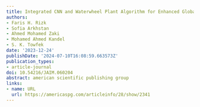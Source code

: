 ```yaml
---
title: Integrated CNN and Waterwheel Plant Algorithm for Enhanced Global Traffic Detection
authors:
- Faris H. Rizk
- Sofia Arkhstan
- Ahmed Mohamed Zaki
- Mohamed Ahmed Kandel
- S. K. Towfek
date: '2023-12-24'
publishDate: '2024-07-10T16:08:59.663573Z'
publication_types:
- article-journal
doi: 10.54216/JAIM.060204
abstract: american scientific publishing group
links:
- name: URL
  url: https://americaspg.com/articleinfo/28/show/2341
---
```

